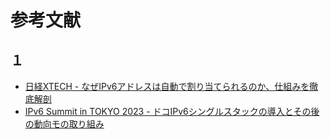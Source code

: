 # 参考文献

## １

- [日経XTECH - なぜIPv6アドレスは自動で割り当てられるのか、仕組みを徹底解剖](https://xtech.nikkei.com/atcl/nxt/column/18/01442/101400004/)
- [IPv6 Summit in TOKYO 2023 - ドコIPv6シングルスタックの導⼊とその後の動向モの取り組み](https://www.jp.ipv6forum.com/2022/timetable/program/20221216_1_IPv6Summit2022_docomo.pdf)
